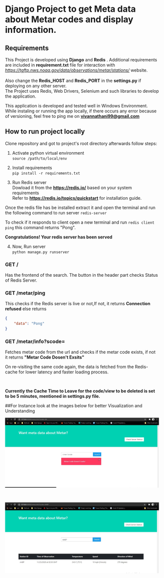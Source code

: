 # Django Project to get Meta data about Metar codes and display information.   

## Requirements

This Project is developed using **Django** and **Redis** . Additional requirements are included in **requirement.txt** file for interaction with *https://tgftp.nws.noaa.gov/data/observations/metar/stations/* website. <br />
<br/>Also change the **Redis_HOST** and **Redis_PORT** in the **settings.py** if deploying on any other server. 
<br /> The Project uses Redis, Web Drivers, Selenium and such libraries to develop the application.
 
 
This application is developed and tested well in Windows Environment. While instaling or running the app locally, if there occurs any error because of versioning, feel free to ping me on 
 **vivannathani99@gmail.com**
 

## How to run project locally

Clone repository and got to project's root directory afterwards follow steps:

1. Activate python virtual environment <br />
`source /path/to/local/env`

2. Install requirements <br />
`pip install -r requirements.txt`

3. Run Redis server <br />
    Dowload it from the **https://redis.io/** based on your system requirements <br />
 Refer to **https://redis.io/topics/quickstart** for installation guide.
 
 Once the redis file has be installed extract it and open the terminal and run the following command to run server
 `redis-server`
 
 To check if it responds to client open a new terminal and run 
  `redis client ping` this command returns "Pong".
  
**Congratulations! Your redis server has been served**

4. Now, Run server <br />
`python manage.py runserver`


### GET /

Has the frontend of the search. The button in the header part checks Status of Redis Server.

### GET /metar/ping

This checks if the Redis server is live or not,If not, it returns **Connection refused** else returns 

```json
{
    "data": "Pong"
}
```

### GET /metar/info?scode=<text>

Fetches metar code from the url and checks if the metar code exists, if not it returns 
**"Metar Code Dosen't Exsits"**

On re-visiting the same code again, the data is fetched from the Redis-cache for lower latency and faster loading process.

<br />

**Currently the Cache Time to Leave for the code/view to be deleted is set to be 5 minutes, mentioned in settings.py file.**

##For Instance look at the images below for better Visualization and Understanding

![Alt-Text](/Screenshots/code-not-exsits.JPG)

<br />

![Alt-Text](/Screenshots/code-exsists.JPG)



